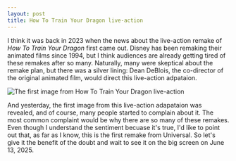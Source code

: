 ```yaml
---
layout: post
title: How To Train Your Dragon live-action
---
```


I think it was back in 2023 when the news about the live-action remake of *How To Train Your Dragon* first came out. Disney has been remaking their animated films since 1994, but I think audiences are already getting tired of these remakes after so many. Naturally, many were skeptical about the remake plan, but there was a silver lining: Dean DeBlois, the co-director of the original animated film, would direct this live-action adpataion. 

![The first image from How To Train Your Dragon live-action](https://images.bauerhosting.com/empire/2024/11/tw-dragon-2.jpg?ar=16%3A9&fit=crop&crop=top&auto=format&w=1440&q=80)

And yesterday, the first image from this live-action adapataion was revealed, and of course, many people started to complain about it. The most common complaint would be why there are so many of these remakes. Even though I understand the sentiment becuase it's true, I'd like to point out that, as far as I know, this is the first remake from Universal. So let's give it the benefit of the doubt and wait to see it on the big screen on June 13, 2025.